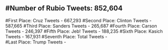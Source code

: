 #Number of Rubio Tweets: 852,604
---
#First Place: Cruz Tweets - 667,293
#Second Place: Clinton Tweets - 587,665
#Third Place: Sanders Tweets - 265,687
#Fourth Place: Carson Tweets - 246,397
#Fifth Place: Jeb! Tweets - 188,235
#Sixth Place: Kasich Tweets - 167,931
#Seventh Place: Total Tweets -  
#Last Place: Trump Tweets - 
